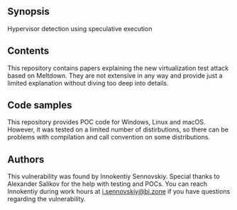 ## Synopsis
Hypervisor detection using speculative execution
## Contents
This repository contains papers explaining the new virtualization test attack based on Meltdown. They are not extensive in any way and provide just a limited explanation without diving too deep into details.
## Code samples
This repository provides POC code for Windows, Linux and macOS. However, it was tested on a limited number of distirbutions, so there can be problems with compilation and call convention on some distributions.
## Authors
This vulnerability was found by Innokentiy Sennovskiy. Special thanks to Alexander Salikov for the help with testing and POCs.
You can reach Innokentiy during work hours at i.sennovskiy@bi.zone if you have questions regarding the vulnerability. 

